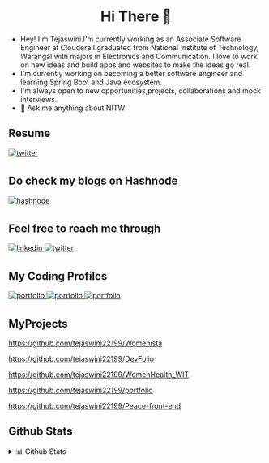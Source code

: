 # <div align="center"> <strong> Hi There 👋 </strong></div>

<!--
**tejaswini22199/tejaswini22199** is a ✨ _special_ ✨ repository because its `README.md` (this file) appears on your GitHub profile.

Here are some ideas to get you started:-->
 -  Hey! I'm Tejaswini.I'm currently working as an Associate Software Engineer at Cloudera.I graduated from National Institute of Technology, Warangal with majors in Electronics and Communication. I love to work on new ideas and build apps and websites to make the ideas go real. 
 -  I'm currently working on becoming a better software engineer and learning Spring Boot and Java ecosystem.
 -  I'm always open to new opportunities,projects, collaborations and mock interviews.
- 💬 Ask me anything about NITW

## Resume
<a href="https://drive.google.com/file/d/1II7SAQdj4BVtZyq9erNGt0hHyG8hKOlk/view" target="_blank">
<img src=https://img.shields.io/badge/resume-%2308090A.svg?&style=for-the-badge&logo=Resume&logoColor=white alt=twitter style="margin-bottom: 5px;" />
</a>



## Do check my blogs on Hashnode

<a href="https://tejaswini.hashnode.dev/" target="_blank">
<img src=https://img.shields.io/badge/hashnode-%2308090A.svg?&style=for-the-badge&logo=hashnode&logoColor=white alt=hashnode style="margin-bottom: 5px;" />
</a>

## Feel free to reach me through

<a href="https://www.linkedin.com/in/tejaswini-vakkalagaddi/" target="_blank">
<img src=https://img.shields.io/badge/linkedin-%2308090A.svg?&style=for-the-badge&logo=linkedin&logoColor=white alt=linkedin style="margin-bottom: 5px;" />
</a>
<a href="mailto:tejaswini22199@gmail.com" target="_blank">
<img src=https://img.shields.io/badge/Gmail-%2308090A.svg?&style=for-the-badge&logo=Gmail&logoColor=white alt=twitter style="margin-bottom: 5px;" />
</a>

## My Coding Profiles
<a href="https://leetcode.com/power_coder0/" target="_blank">
<img src=https://img.shields.io/badge/leetcode-%2308090A.svg?&style=for-the-badge&logo=leetcode&logoColor=white alt=portfolio style="margin-bottom: 5px;" />
</a>
<a href="http://www.hackerearth.com/@powercoder" target="_blank">
<img src=https://img.shields.io/badge/hackerearth-%2308090A.svg?&style=for-the-badge&logo=hackerearth&logoColor=white alt=portfolio style="margin-bottom: 5px;" />
</a>
<a href="https://auth.geeksforgeeks.org/user/tejaswinivakkalagaddi/profile" target="_blank">
<img src=https://img.shields.io/badge/geeksforgeeks-%2308090A.svg?&style=for-the-badge&logo=geeksforgeeks&logoColor=white alt=portfolio style="margin-bottom: 5px;" />
</a>

## MyProjects

https://github.com/tejaswini22199/Womenista

https://github.com/tejaswini22199/DevFolio

https://github.com/tejaswini22199/WomenHealth_WIT

https://github.com/tejaswini22199/portfolio

https://github.com/tejaswini22199/Peace-front-end




## Github Stats
<details>
<summary>📊 Github Stats</summary>
<p align="center"> <img src="https://github-readme-stats.vercel.app/api?username=tejaswini22199&show_icons=true&theme=vision-friendly-dark" alt="PowerCoder | Stats" />
 
<p align="center"><img src="https://github-readme-stats.vercel.app/api/top-langs/?username=tejaswini22199&layout=compact&theme=vision-friendly-dark" width="350" height="250" >
</div>

<div align="center">

[![GitHub Streak](https://github-readme-streak-stats.herokuapp.com/?user=tejaswini22199&theme=vision-friendly-dark)](https://github.com/tejaswini22199)

</div>

<div align="center">

[![GitHub Streak](https://github-profile-trophy.vercel.app/?username=tejaswini22199&margin-w=15&theme=vision-friendly-dark&column=3)](https://github.com/tejaswini22199)

</div>
</details>
